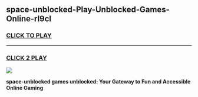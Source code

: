 
## space-unblocked-Play-Unblocked-Games-Online-rl9cl
<h3>
<a href="https://premium76.site?title=space-unblocked&ref=25A">CLICK TO PLAY</a></h3>
<hr>

<h3>
<a href="https://premium76.site?title=space-unblocked&ref=25A">CLICK 2 PLAY</a>
  
</h3>

<a href="https://premium76.site?title=space-unblocked&ref=25A"><img src="https://clearcache.store/games.png"></a>


**space-unblocked games unblocked: Your Gateway to Fun and Accessible Online Gaming**
